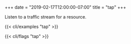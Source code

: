 +++
date = "2019-02-17T12:00:00-07:00"
title = "tap"
+++

Listen to a traffic stream for a resource.

{{< cli/examples "tap" >}}

{{< cli/flags "tap" >}}
